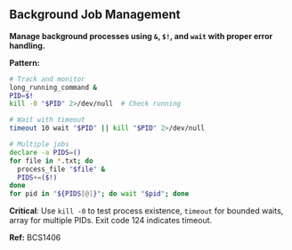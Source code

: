 ## Background Job Management

**Manage background processes using `&`, `$!`, and `wait` with proper error handling.**

**Pattern:**
```bash
# Track and monitor
long_running_command &
PID=$!
kill -0 "$PID" 2>/dev/null  # Check running

# Wait with timeout
timeout 10 wait "$PID" || kill "$PID" 2>/dev/null

# Multiple jobs
declare -a PIDS=()
for file in *.txt; do
  process_file "$file" &
  PIDS+=($!)
done
for pid in "${PIDS[@]}"; do wait "$pid"; done
```

**Critical**: Use `kill -0` to test process existence, `timeout` for bounded waits, array for multiple PIDs. Exit code 124 indicates timeout.

**Ref:** BCS1406
